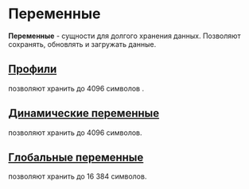 # Переменные

**Переменные** - сущности для долгого хранения данных. Позволяют сохранять, обновлять и загружать данные.

## [Профили](/docs/admin/profile)  

позволяют хранить до 4096 символов
.
## [Динамические переменные](/docs/admin/dynvar) 

позволяют хранить до 4096 символов.

## [Глобальные переменные](/docs/admin/globalvar) 

позволяют хранить до 16 384 символов.




